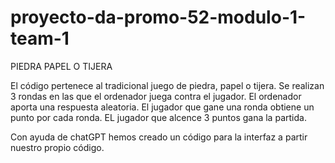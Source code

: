 # proyecto-da-promo-52-modulo-1-team-1
PIEDRA PAPEL O TIJERA

El código pertenece al tradicional juego de piedra, papel o tijera.
Se realizan 3 rondas en las que el ordenador juega contra el jugador. El ordenador aporta una respuesta aleatoria.
El jugador que gane una ronda obtiene un punto por cada ronda. 
EL jugador que alcence 3 puntos gana la partida.

Con ayuda de chatGPT hemos creado un código para la interfaz a partir nuestro propio código. 
